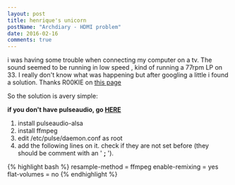 ```yaml
---
layout: post
title: henrique's unicorn
postName: "Archdiary - HDMI problem"
date: 2016-02-16
comments: true
---
```


i was having some trouble when connecting my computer on a tv. The sound seemed to be running in low speed , kind of running a 77rpm LP on 33. I really don't know what was happening but after googling a little i found a solution. Thanks R00KIE on [this page](https://bbs.archlinux.org/viewtopic.php?id=116172)

So the solution is avery simple:

__if you don't have pulseaudio, go [HERE](https://wiki.archlinux.org/index.php/PulseAudio#Installation)__

1. install pulseaudio-alsa
2. install ffmpeg
3. edit /etc/pulse/daemon.conf as root
4. add the following lines on it. check if they are not set before (they should be comment with an ' __;__ ').

{% highlight bash %}
resample-method = ffmpeg
enable-remixing = yes
flat-volumes = no
{% endhighlight %}
